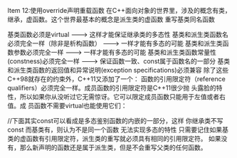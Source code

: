 Item 12:使⽤override声明重载函数
在C++⾯向对象的世界⾥，涉及的概念有类，继承，虚函数。这个世界最基本的概念是派⽣类的虚函数
重写基类同名函数

基类函数必须是virtual        --->  这样才能保证继承类的多态性
基类和派⽣类函数名必须完全⼀样（除⾮是析构函数） ---> 一样才能有多态的可能
基类和派⽣类函数参数必须完全⼀样     --->  一样才能有多态的可能
基类和派⽣类函数常量性(constness)必须完全⼀样 ---> 保证函数一致、const属于函数名的一部分
基类和派⽣类函数的返回值和异常说明(exception specifications)必须兼容
除了这些C++98就存在的约束外，C++11⼜添加了⼀个：
函数的引⽤限定符（reference qualifiers）必须完全⼀样。成员函数的引⽤限定符是C++11很少抛
头露脸的特性，所以如果你从没听过它⽆需惊讶。它可以限定成员函数只能⽤于左值或者右值。成
员函数不需要virtual也能使⽤它们：

//下面其实const可以看成是多态鉴别函数的内嵌的一部分，这样 你继承类不写const 而基类有，则认为不是同一个函数
无法实现多态的特性
只需要记住如果基类的虚函数有引⽤限定符，派⽣类的重写就必须具有相同的引⽤限定符。
如果没有，那么新声明的函数还是属于派⽣类，但是不会重写⽗类的任何函数。